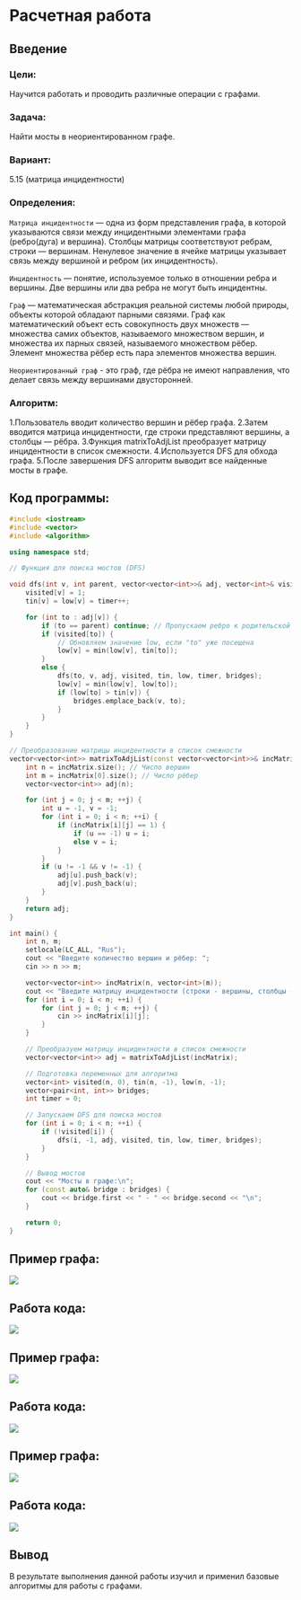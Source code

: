 # Расчетная работа 

## Введение

### Цели: 
Научится работать и проводить различные операции с графами.

### Задача: 
Найти мосты в неориентированном графе.
### Вариант: 
5.15 (матрица инцидентности)

### Определения:

`Матрица инцидентности` — одна из форм представления графа, в которой указываются связи между инцидентными элементами графа (ребро(дуга) и вершина). Столбцы матрицы соответствуют ребрам, строки — вершинам. Ненулевое значение в ячейке матрицы указывает связь между вершиной и ребром (их инцидентность).

`Инцидентность` — понятие, используемое только в отношении ребра и вершины. Две вершины или два ребра не могут быть инцидентны.

`Граф` — математическая абстракция реальной системы любой природы, объекты которой обладают парными связями. Граф как математический объект есть совокупность двух множеств — множества самих объектов, называемого множеством вершин, и множества их парных связей, называемого множеством рёбер. Элемент множества рёбер есть пара элементов множества вершин.

`Неориентированный граф` - это граф, где рёбра не имеют направления, что делает связь между вершинами двусторонней.

### Алгоритм:
1.Пользователь вводит количество вершин и рёбер графа.
2.Затем вводится матрица инцидентности, где строки представляют вершины, а столбцы — рёбра.
3.Функция matrixToAdjList преобразует матрицу инцидентности в список смежности.
4.Используется DFS для обхода графа.
5.После завершения DFS алгоритм выводит все найденные мосты в графе.
## Код программы:
```cpp
#include <iostream>
#include <vector>
#include <algorithm>

using namespace std;

// Функция для поиска мостов (DFS)

void dfs(int v, int parent, vector<vector<int>>& adj, vector<int>& visited, vector<int>& tin, vector<int>& low, int& timer, vector<pair<int, int>>& bridges) {
    visited[v] = 1;
    tin[v] = low[v] = timer++;

    for (int to : adj[v]) {
        if (to == parent) continue; // Пропускаем ребро к родительской вершине
        if (visited[to]) {
            // Обновляем значение low, если "to" уже посещена
            low[v] = min(low[v], tin[to]);
        }
        else {
            dfs(to, v, adj, visited, tin, low, timer, bridges);
            low[v] = min(low[v], low[to]);
            if (low[to] > tin[v]) {
                bridges.emplace_back(v, to);
            }
        }
    }
}

// Преобразование матрицы инцидентности в список смежности
vector<vector<int>> matrixToAdjList(const vector<vector<int>>& incMatrix) {
    int n = incMatrix.size(); // Число вершин
    int m = incMatrix[0].size(); // Число рёбер
    vector<vector<int>> adj(n);

    for (int j = 0; j < m; ++j) {
        int u = -1, v = -1;
        for (int i = 0; i < n; ++i) {
            if (incMatrix[i][j] == 1) {
                if (u == -1) u = i;
                else v = i;
            }
        }
        if (u != -1 && v != -1) {
            adj[u].push_back(v);
            adj[v].push_back(u);
        }
    }
    return adj;
}

int main() {
    int n, m;
    setlocale(LC_ALL, "Rus");
    cout << "Введите количество вершин и рёбер: ";
    cin >> n >> m;

    vector<vector<int>> incMatrix(n, vector<int>(m));
    cout << "Введите матрицу инцидентности (строки - вершины, столбцы - рёбра):\n";
    for (int i = 0; i < n; ++i) {
        for (int j = 0; j < m; ++j) {
            cin >> incMatrix[i][j];
        }
    }

    // Преобразуем матрицу инцидентности в список смежности
    vector<vector<int>> adj = matrixToAdjList(incMatrix);

    // Подготовка переменных для алгоритма
    vector<int> visited(n, 0), tin(n, -1), low(n, -1);
    vector<pair<int, int>> bridges;
    int timer = 0;

    // Запускаем DFS для поиска мостов
    for (int i = 0; i < n; ++i) {
        if (!visited[i]) {
            dfs(i, -1, adj, visited, tin, low, timer, bridges);
        }
    }

    // Вывод мостов
    cout << "Мосты в графе:\n";
    for (const auto& bridge : bridges) {
        cout << bridge.first << " - " << bridge.second << "\n";
    }

    return 0;
}

```
## Пример графа:
![](график1.png)
## Работа кода:
![](код1.png)

## Пример графа:
![](график2.png)
## Работа кода:
![](код2.png)

## Пример графа:
![](график3.png)
## Работа кода:
![](код3.png)


 ## Вывод
 В результате выполнения данной работы изучил и применил базовые алгоритмы для работы с графами.
  
  
